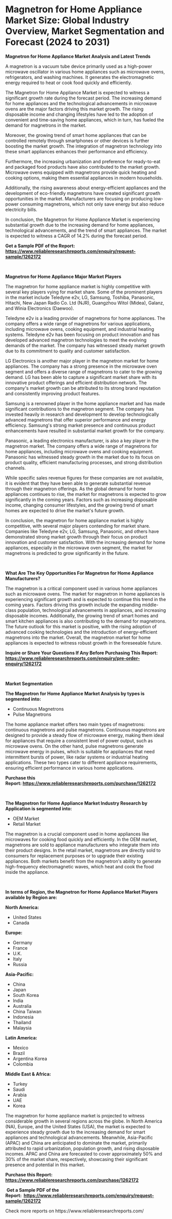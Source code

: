 <p><h1>Magnetron for Home Appliance Market Size: Global Industry Overview, Market Segmentation and Forecast (2024 to 2031)</h1></p><p><strong>Magnetron for Home Appliance Market Analysis and Latest Trends</strong></p>
<p><p>A magnetron is a vacuum tube device primarily used as a high-power microwave oscillator in various home appliances such as microwave ovens, refrigerators, and washing machines. It generates the electromagnetic energy required to heat or cook food quickly and efficiently.</p><p>The Magnetron for Home Appliance Market is expected to witness a significant growth rate during the forecast period. The increasing demand for home appliances and the technological advancements in microwave ovens are the major factors driving this market growth. The rising disposable income and changing lifestyles have led to the adoption of convenient and time-saving home appliances, which in turn, has fueled the demand for magnetrons in the market.</p><p>Moreover, the growing trend of smart home appliances that can be controlled remotely through smartphones or other devices is further boosting the market growth. The integration of magnetron technology into these smart appliances enhances their performance and efficiency.</p><p>Furthermore, the increasing urbanization and preference for ready-to-eat and packaged food products have also contributed to the market growth. Microwave ovens equipped with magnetrons provide quick heating and cooking options, making them essential appliances in modern households.</p><p>Additionally, the rising awareness about energy-efficient appliances and the development of eco-friendly magnetrons have created significant growth opportunities in the market. Manufacturers are focusing on producing low-power consuming magnetrons, which not only save energy but also reduce electricity bills.</p><p>In conclusion, the Magnetron for Home Appliance Market is experiencing substantial growth due to the increasing demand for home appliances, technological advancements, and the trend of smart appliances. The market is expected to witness a CAGR of 14.2% during the forecast period.</p></p>
<p><strong>Get a Sample PDF of the Report:&nbsp; <a href="https://www.reliableresearchreports.com/enquiry/request-sample/1262172">https://www.reliableresearchreports.com/enquiry/request-sample/1262172</a></strong></p>
<p>&nbsp;</p>
<p><strong>Magnetron for Home Appliance Major Market Players</strong></p>
<p><p>The magnetron for home appliance market is highly competitive with several key players vying for market share. Some of the prominent players in the market include Teledyne e2v, LG, Samsung, Toshiba, Panasonic, Hitachi, New Japan Radio Co. Ltd (NJR), Guangzhou Witol (Midea), Galanz, and Winia Electronics (Daewoo).</p><p>Teledyne e2v is a leading provider of magnetrons for home appliances. The company offers a wide range of magnetrons for various applications, including microwave ovens, cooking equipment, and industrial heating systems. Teledyne e2v has been focusing on product innovation and has developed advanced magnetron technologies to meet the evolving demands of the market. The company has witnessed steady market growth due to its commitment to quality and customer satisfaction.</p><p>LG Electronics is another major player in the magnetron market for home appliances. The company has a strong presence in the microwave oven segment and offers a diverse range of magnetrons to cater to the growing demand. LG has been able to capture a significant market share with its innovative product offerings and efficient distribution network. The company's market growth can be attributed to its strong brand reputation and consistently improving product features.</p><p>Samsung is a renowned player in the home appliance market and has made significant contributions to the magnetron segment. The company has invested heavily in research and development to develop technologically advanced magnetrons that offer superior performance and energy efficiency. Samsung's strong market presence and continuous product enhancements have resulted in substantial market growth for the company.</p><p>Panasonic, a leading electronics manufacturer, is also a key player in the magnetron market. The company offers a wide range of magnetrons for home appliances, including microwave ovens and cooking equipment. Panasonic has witnessed steady growth in the market due to its focus on product quality, efficient manufacturing processes, and strong distribution channels.</p><p>While specific sales revenue figures for these companies are not available, it is evident that they have been able to generate substantial revenue through their magnetron offerings. As the global demand for home appliances continues to rise, the market for magnetrons is expected to grow significantly in the coming years. Factors such as increasing disposable income, changing consumer lifestyles, and the growing trend of smart homes are expected to drive the market's future growth.</p><p>In conclusion, the magnetron for home appliance market is highly competitive, with several major players contending for market share. Companies like Teledyne e2v, LG, Samsung, Panasonic, and others have demonstrated strong market growth through their focus on product innovation and customer satisfaction. With the increasing demand for home appliances, especially in the microwave oven segment, the market for magnetrons is predicted to grow significantly in the future.</p></p>
<p>&nbsp;</p>
<p><strong>What Are The Key Opportunities For Magnetron for Home Appliance Manufacturers?</strong></p>
<p><p>The magnetron is a critical component used in various home appliances such as microwave ovens. The market for magnetron in home appliances is experiencing significant growth and is expected to continue this trend in the coming years. Factors driving this growth include the expanding middle-class population, technological advancements in appliances, and increasing disposable incomes. Additionally, the growing trend of smart homes and smart kitchen appliances is also contributing to the demand for magnetrons. The future outlook for this market is positive, with the rising adoption of advanced cooking technologies and the introduction of energy-efficient magnetrons into the market. Overall, the magnetron market for home appliances is expected to witness robust growth in the foreseeable future.</p></p>
<p><strong>Inquire or Share Your Questions If Any Before Purchasing This Report: <a href="https://www.reliableresearchreports.com/enquiry/pre-order-enquiry/1262172">https://www.reliableresearchreports.com/enquiry/pre-order-enquiry/1262172</a></strong></p>
<p>&nbsp;</p>
<p><strong>Market Segmentation</strong></p>
<p><strong>The Magnetron for Home Appliance Market Analysis by types is segmented into:</strong></p>
<p><ul><li>Continuous Magnetrons</li><li>Pulse Magnetrons</li></ul></p>
<p><p>The home appliance market offers two main types of magnetrons: continuous magnetrons and pulse magnetrons. Continuous magnetrons are designed to provide a steady flow of microwave energy, making them ideal for appliances that require a consistent level of power output, such as microwave ovens. On the other hand, pulse magnetrons generate microwave energy in pulses, which is suitable for appliances that need intermittent bursts of power, like radar systems or industrial heating applications. These two types cater to different appliance requirements, ensuring efficient performance in various home applications.</p></p>
<p><strong>Purchase this Report:&nbsp;<a href="https://www.reliableresearchreports.com/purchase/1262172">https://www.reliableresearchreports.com/purchase/1262172</a></strong></p>
<p>&nbsp;</p>
<p><strong>The Magnetron for Home Appliance Market Industry Research by Application is segmented into:</strong></p>
<p><ul><li>OEM Market</li><li>Retail Market</li></ul></p>
<p><p>The magnetron is a crucial component used in home appliances like microwaves for cooking food quickly and efficiently. In the OEM market, magnetrons are sold to appliance manufacturers who integrate them into their product designs. In the retail market, magnetrons are directly sold to consumers for replacement purposes or to upgrade their existing appliances. Both markets benefit from the magnetron's ability to generate high-frequency electromagnetic waves, which heat and cook the food inside the appliance.</p></p>
<p>&nbsp;</p>
<p><strong>In terms of Region, the Magnetron for Home Appliance Market Players available by Region are:</strong></p>
<p>
    <p> <strong> North America: </strong>
        <ul>
            <li>United States</li>
            <li>Canada</li>
        </ul>
        </p> 
    <p> <strong> Europe: </strong>
        <ul>
            <li>Germany</li>
            <li>France</li>
            <li>U.K.</li>
            <li>Italy</li>
            <li>Russia</li>
        </ul>
        </p> 
    <p> <strong> Asia-Pacific: </strong>
        <ul>
            <li>China</li>
            <li>Japan</li>
            <li>South Korea</li>
            <li>India</li>
            <li>Australia</li>
            <li>China Taiwan</li>
            <li>Indonesia</li>
            <li>Thailand</li>
            <li>Malaysia</li>
        </ul>
        </p> 
    <p> <strong> Latin America: </strong>
        <ul>
            <li>Mexico</li>
            <li>Brazil</li>
            <li>Argentina Korea</li>
            <li>Colombia</li>
        </ul>
        </p> 
    <p> <strong> Middle East & Africa: </strong>
        <ul>
            <li>Turkey</li>
            <li>Saudi</li>
            <li>Arabia</li>
            <li>UAE</li>
            <li>Korea</li>
        </ul>
    </p>
    </p>
<p><p>The magnetron for home appliance market is projected to witness considerable growth in several regions across the globe. In North America (NA), Europe, and the United States (USA), the market is expected to experience steady growth due to the increasing demand for smart appliances and technological advancements. Meanwhile, Asia-Pacific (APAC) and China are anticipated to dominate the market, primarily attributed to rapid urbanization, population growth, and rising disposable incomes. APAC and China are forecasted to cover approximately 50% and 30% of the market share, respectively, showcasing their significant presence and potential in this market.</p></p>
<p><strong>Purchase this Report: <a href="https://www.reliableresearchreports.com/purchase/1262172">https://www.reliableresearchreports.com/purchase/1262172</a></strong></p>
<p>&nbsp;<strong>Get a Sample PDF of the Report:&nbsp;&nbsp;<a href="https://www.reliableresearchreports.com/enquiry/request-sample/1262172">https://www.reliableresearchreports.com/enquiry/request-sample/1262172</a></strong></p>
<p><strong></strong></p>
<p>Check more reports on https://www.reliableresearchreports.com/</p>